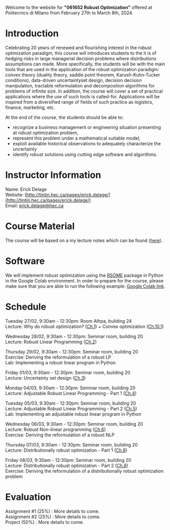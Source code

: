 Welcome to the website for **"061652 Robust Optimization"** offered at Politecnico di Milano from February 27th to March 8th, 2024.

# Introduction

Celebrating 20 years of renewed and flourishing interest in the robust optimization paradigm, this course will introduces students to the it is of hedging risks in large managerial decision problems where distributions assumptions can made. More specifically, the students will be with the main tools that are used in the application of the robust optimization paradigm: convex theory (duality theory, saddle point theorem, Karush-Kuhn-Tucker conditions), data-driven uncertaintyset design, decision decision manipulation, tractable reformulation and decomposition algorithms for problems of infinite size. In addition, the course will cover a set of practical applications where the use of such tools is called-for. Applications will be inspired from a diversified range of fields of such practice as logistics, finance, marketing, etc.

At the end of the course, the students should be able to:
- recognize a business management or engineering situation presenting at robust optimization problem,
- represent this problem under a mathematical suitable model,
- exploit available historical observations to adequately characterize the uncertainty
- identify robust solutions using cutting edge software and algorithms.

# Instructor Information

Name: Erick Delage  
Website: [http://tintin.hec.ca/pages/erick.delage/](http://tintin.hec.ca/pages/erick.delage/)  
Email: [erick.delage@hec.ca](mailto:erick.delage@hec.ca)  


# Course Material

The course will be based on a my lecture notes which can be found ([here](./LectureNotes_v15.pdf)).

# Software

We will implement robust optimization using the [RSOME](https://xiongpengnus.github.io/rsome/about) package in Python in the Google Colab environment. In order to prepare for the course, please make sure that you are able to run the following example: [Google Colab link](https://colab.research.google.com/drive/11N9LmKGqxn71tI-PjQ_GpUkthzbTax_E?usp=sharing).

# Schedule

Tuesday 27/02, 9:30am - 12:30pm: Room Alhpa, building 24  
Lecture: Why do robust optimization? ([Ch.1](./LectureNotes_v15.pdf)) + Convex optimization ([Ch.10.1](./LectureNotes_v15.pdf))

Wednesday 28/02, 9:30am - 12:30pm: Seminar room, building 20  
Lecture: Robust Linear Programming ([Ch.2](./LectureNotes_v15.pdf))

Thursday 29/02, 9:30am - 12:30pm: Seminar room, building 20  
Exercise: Deriving the reformulation of a robust LP  
Lab: Implementing a robust linear program in Python 

Friday 01/03, 9:30am - 12:30pm: Seminar room, building 20  
Lecture:  Uncertainty set design ([Ch.3](./LectureNotes_v15.pdf))

Monday 04/03, 9:30am - 12:30pm: Seminar room, building 20  
Lecture: Adjustable Robust Linear Programming - Part 1 ([Ch.4](./LectureNotes_v15.pdf))

Tuesday 05/03, 9:30am - 12:30pm: Seminar room, building 20  
Lecture: Adjustable Robust Linear Programming - Part 2 ([Ch.5](./LectureNotes_v15.pdf))  
Lab: Implementing an adjustable robust linear program in Python  

Wednesday 06/03, 9:30am - 12:30pm: Seminar room, building 20  
Lecture: Robust Non-linear programming ([Ch.6](./LectureNotes_v15.pdf))  
Exercise: Deriving the reformulation of a robust NLP

Thursday 07/03, 9:30am - 12:30pm: Seminar room, building 20  
Lecture: Distributionally robust optimization - Part 1 ([Ch.8](./LectureNotes_v15.pdf))

Friday 08/03, 9:30am - 12:30pm: Seminar room, building 20  
Lecture: Distributionally robust optimization - Part 2 ([Ch.8](./LectureNotes_v15.pdf))  
Exercise: Deriving the reformulation of a distributionally robust optimization problem

# Evaluation

Assignment \#1 (25\%) : More details to come.  
Assignment \#2 (25\%) : More details to come.   
Project (50\%) : More details to come.  


